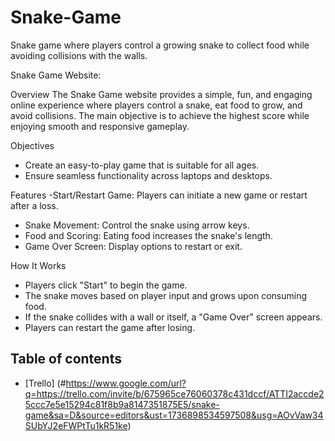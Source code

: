 # Snake-Game
Snake game where players control a growing snake to collect food while avoiding collisions with the walls.

Snake Game Website:

Overview
The Snake Game website provides a simple, fun, and engaging online experience where players control a snake, eat food to grow, and avoid collisions. The main objective is to achieve the highest score while enjoying smooth and responsive gameplay.

Objectives
- Create an easy-to-play game that is suitable for all ages.
- Ensure seamless functionality across laptops and desktops.

Features
-Start/Restart Game: Players can initiate a new game or restart after a loss.
- Snake Movement: Control the snake using arrow keys.
- Food and Scoring: Eating food increases the snake's length.
- Game Over Screen: Display options to restart or exit.

How It Works
- Players click "Start" to begin the game.
- The snake moves based on player input and grows upon consuming food.
- If the snake collides with a wall or itself, a "Game Over" screen appears.
- Players can restart the game after losing.


## Table of contents 
- [Trello] (#https://www.google.com/url?q=https://trello.com/invite/b/675965ce76060378c431dccf/ATTI2accde25ccc7e5e15294c81f8b9a8147351875E5/snake-game&sa=D&source=editors&ust=1736898534597508&usg=AOvVaw34SUbYJ2eFWPtTu1kR51ke)
